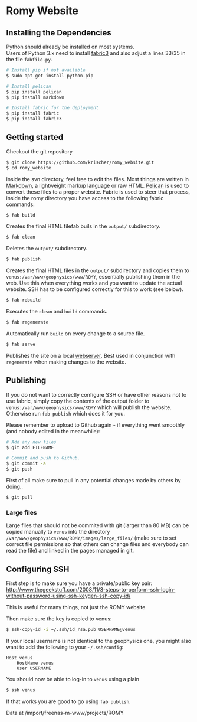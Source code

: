 # Romy Website

## Installing the Dependencies

Python should already be installed on most systems.   
Users of Python 3.x need to install [fabric3](https://pypi.python.org/pypi/Fabric3) and also adjust a lines 33/35 in the file `fabfile.py`.


```bash
# Install pip if not available
$ sudo apt-get install python-pip

# Install pelican
$ pip install pelican
$ pip install markdown

# Install fabric for the deployment
$ pip install fabric
$ pip install fabric3
```


## Getting started

Checkout the git repository

```bash
$ git clone https://github.com/krischer/romy_website.git
$ cd romy_website
```

Inside the svn directory, feel free to edit the files. Most things are written
in [Markdown](http://en.wikipedia.org/wiki/Markdown), a lightweight markup
language or raw HTML. [Pelican](http://docs.getpelican.com/en/3.3.0/) is used
to convert these files to a proper website. Fabric is used to steer that
process, inside the romy directory you have access to the following fabric
commands:

```bash
$ fab build
```

Creates the final HTML filefab buils in the `output/` subdirectory.

```bash
$ fab clean
```

Deletes the `output/` subdirectory.

```bash
$ fab publish
```

Creates the final HTML files in the `output/` subdirectory and copies them to
`venus:/var/www/geophysics/www/ROMY`, essentially publishing them in the web.
Use this when everything works and you want to update the actual website. SSH
has to be configured correctly for this to work (see below).

```bash
$ fab rebuild
```

Executes the `clean` and `build` commands.

```bash
$ fab regenerate
```

Automatically run `build` on every change to a source file.

```bash
$ fab serve
```

Publishes the site on a local [webserver](http://localhost:8000). Best used in
conjunction with `regenerate` when making changes to the website.


## Publishing

If you do not want to correctly configure SSH or have other reasons not to use
fabric, simply copy the contents of the output folder to
`venus:/var/www/geophysics/www/ROMY` which will publish the website. Otherwise
run `fab publish` which does it for you.

Please remember to upload to Github again - if everything went smoothly (and
nobody edited in the meanwhile):

```bash
# Add any new files
$ git add FILENAME

# Commit and push to Github.
$ git commit -a
$ git push
```

First of all make sure to pull in any potential changes made by others by doing..

```bash
$ git pull
```

### Large files

Large files that should not be commited with git (larger than 80 MB) can be
copied manually to `venus` into the directory
`/var/www/geophysics/www/ROMY/images/large_files/` (make sure to set correct
file permissions so that others can change files and everybody can read the
file) and linked in the pages managed in git.

## Configuring SSH

First step is to make sure you have a private/public key pair:
http://www.thegeekstuff.com/2008/11/3-steps-to-perform-ssh-login-without-password-using-ssh-keygen-ssh-copy-id/

This is useful for many things, not just the ROMY website.

Then make sure the key is copied to venus:

```bash
$ ssh-copy-id -i ~/.ssh/id_rsa.pub USERNAME@venus
```

If your local username is not identical to the geophysics one, you might also
want to add the following to your `~/.ssh/config`:

```
Host venus
    HostName venus
    User USERNAME
```

You should now be able to log-in to `venus` using a plain

```bash
$ ssh venus
```

If that works you are good to go using `fab publish`.

Data at
/import/freenas-m-www/projects/ROMY
